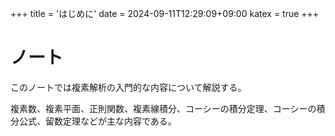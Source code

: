 +++
title = 'はじめに'
date = 2024-09-11T12:29:09+09:00
katex = true
+++

# ノート

このノートでは複素解析の入門的な内容について解説する。

複素数、複素平面、正則関数、複素線積分、コーシーの積分定理、コーシーの積分公式、留数定理などが主な内容である。

